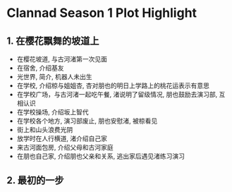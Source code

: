 # Clannad Season 1 Plot Highlight

## 1. 在樱花飘舞的坡道上

- 在樱花坡道, 与古河渚第一次见面
- 在宿舍, 介绍基友
- 光世界, 简介, 机器人未出生
- 在学校, 介绍椋与姐姐杏, 杏对朋也的明日上学路上的桃花运表示有意思
- 在学校广场，与古河渚一起吃午餐, 渚说明了留级情况, 朋也鼓励去演习部, 互相认识
- 在学校操场, 介绍坂上智代
- 在学校各个地方, 演习部废止, 朋也安慰渚, 被椋看见
- 街上和山头浪费光阴
- 放学时在人行横道, 渚介绍自己家
- 来古河面包房, 介绍父母和古河家庭
- 在朋也自己家, 介绍朋也父亲和关系, 逃出家后遇见渚练习演习

## 2. 最初的一步

